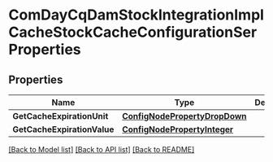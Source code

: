 # ComDayCqDamStockIntegrationImplCacheStockCacheConfigurationSerProperties

## Properties
Name | Type | Description | Notes
------------ | ------------- | ------------- | -------------
**GetCacheExpirationUnit** | [**ConfigNodePropertyDropDown**](configNodePropertyDropDown.md) |  | [optional] 
**GetCacheExpirationValue** | [**ConfigNodePropertyInteger**](configNodePropertyInteger.md) |  | [optional] 

[[Back to Model list]](../README.md#documentation-for-models) [[Back to API list]](../README.md#documentation-for-api-endpoints) [[Back to README]](../README.md)


